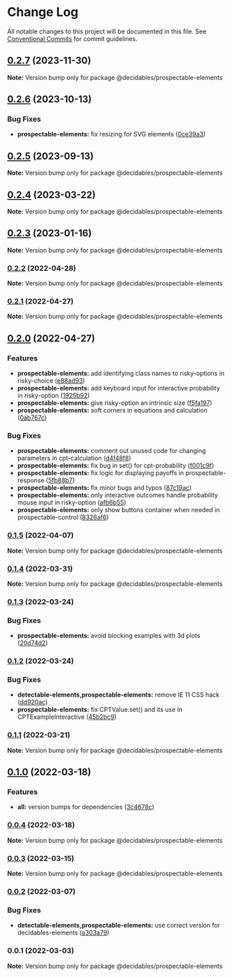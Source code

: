 # Change Log

All notable changes to this project will be documented in this file.
See [Conventional Commits](https://conventionalcommits.org) for commit guidelines.

## [0.2.7](https://github.com/decidables/decidables/compare/@decidables/prospectable-elements@0.2.6...@decidables/prospectable-elements@0.2.7) (2023-11-30)

**Note:** Version bump only for package @decidables/prospectable-elements





## [0.2.6](https://github.com/decidables/decidables/compare/@decidables/prospectable-elements@0.2.5...@decidables/prospectable-elements@0.2.6) (2023-10-13)


### Bug Fixes

* **prospectable-elements:** fix resizing for SVG elements ([0ce39a3](https://github.com/decidables/decidables/commit/0ce39a387ddfc2ab2643c102681a2bdb249a99b7))



## [0.2.5](https://github.com/decidables/decidables/compare/@decidables/prospectable-elements@0.2.4...@decidables/prospectable-elements@0.2.5) (2023-09-13)

**Note:** Version bump only for package @decidables/prospectable-elements





## [0.2.4](https://github.com/decidables/decidables/compare/@decidables/prospectable-elements@0.2.3...@decidables/prospectable-elements@0.2.4) (2023-03-22)

**Note:** Version bump only for package @decidables/prospectable-elements





## [0.2.3](https://github.com/decidables/decidables/compare/@decidables/prospectable-elements@0.2.2...@decidables/prospectable-elements@0.2.3) (2023-01-16)

**Note:** Version bump only for package @decidables/prospectable-elements





### [0.2.2](https://github.com/decidables/decidables/compare/@decidables/prospectable-elements@0.2.1...@decidables/prospectable-elements@0.2.2) (2022-04-28)

**Note:** Version bump only for package @decidables/prospectable-elements





### [0.2.1](https://github.com/decidables/decidables/compare/@decidables/prospectable-elements@0.2.0...@decidables/prospectable-elements@0.2.1) (2022-04-27)

**Note:** Version bump only for package @decidables/prospectable-elements





## [0.2.0](https://github.com/decidables/decidables/compare/@decidables/prospectable-elements@0.1.5...@decidables/prospectable-elements@0.2.0) (2022-04-27)


### Features

* **prospectable-elements:** add identifying class names to risky-options in risky-choice ([e88ad93](https://github.com/decidables/decidables/commit/e88ad93200ac84034b301eb974e07c9d791ddcbb))
* **prospectable-elements:** add keyboard input for interactive probability in risky-option ([1925b92](https://github.com/decidables/decidables/commit/1925b92bcfa3e4370b77be5adb5893a1416d0dc7))
* **prospectable-elements:** give risky-option an intrinsic size ([f5fa197](https://github.com/decidables/decidables/commit/f5fa1973caeee0f1a22fc075f8c2c8a1f26ddeac))
* **prospectable-elements:** soft corners in equations and calculation ([0ab767c](https://github.com/decidables/decidables/commit/0ab767c66b02b298c66d2a7a821c5464c0f5f8e2))


### Bug Fixes

* **prospectable-elements:** comment out unused code for changing parameters in cpt-calculation ([d4f48f8](https://github.com/decidables/decidables/commit/d4f48f8a008017895804470e688e9220d490c5c3))
* **prospectable-elements:** fix bug in set() for cpt-probability ([f001c9f](https://github.com/decidables/decidables/commit/f001c9f058ea52175479aa1f4ec731cf8ca47494))
* **prospectable-elements:** fix logic for displaying payoffs in prospectable-response ([5fb88b7](https://github.com/decidables/decidables/commit/5fb88b71bd5cb83a8ebcc75813eed098c23537d7))
* **prospectable-elements:** fix minor bugs and typos ([87c19ac](https://github.com/decidables/decidables/commit/87c19ac6799b09d948e41aed3fc045f90e40e654))
* **prospectable-elements:** only interactive outcomes handle probability mouse input in risky-option ([afb6b55](https://github.com/decidables/decidables/commit/afb6b5523918cf068fab026fe9056ba02dd6a04e))
* **prospectable-elements:** only show buttons container when needed in prospectable-control ([8326af6](https://github.com/decidables/decidables/commit/8326af6460333c76f2060eefcd0592430a52ac92))



### [0.1.5](https://github.com/decidables/decidables/compare/@decidables/prospectable-elements@0.1.4...@decidables/prospectable-elements@0.1.5) (2022-04-07)

**Note:** Version bump only for package @decidables/prospectable-elements





### [0.1.4](https://github.com/decidables/decidables/compare/@decidables/prospectable-elements@0.1.3...@decidables/prospectable-elements@0.1.4) (2022-03-31)

**Note:** Version bump only for package @decidables/prospectable-elements





### [0.1.3](https://github.com/decidables/decidables/compare/@decidables/prospectable-elements@0.1.2...@decidables/prospectable-elements@0.1.3) (2022-03-24)


### Bug Fixes

* **prospectable-elements:** avoid blocking examples with 3d plots ([20d74d2](https://github.com/decidables/decidables/commit/20d74d27f0b37c52de6b9fc2cb0772d688a81ccc))



### [0.1.2](https://github.com/decidables/decidables/compare/@decidables/prospectable-elements@0.1.1...@decidables/prospectable-elements@0.1.2) (2022-03-24)


### Bug Fixes

* **detectable-elements,prospectable-elements:** remove IE 11 CSS hack ([dd920ac](https://github.com/decidables/decidables/commit/dd920ac9934cc74a4303a9753771818273aecf71))
* **prospectable-elements:** fix CPTValue.set() and its use in CPTExampleInteractive ([45b2bc9](https://github.com/decidables/decidables/commit/45b2bc92903c755d804f496a1d07bbbdf8942dca))



### [0.1.1](https://github.com/decidables/decidables/compare/@decidables/prospectable-elements@0.1.0...@decidables/prospectable-elements@0.1.1) (2022-03-21)

**Note:** Version bump only for package @decidables/prospectable-elements





## [0.1.0](https://github.com/decidables/decidables/compare/@decidables/prospectable-elements@0.0.4...@decidables/prospectable-elements@0.1.0) (2022-03-18)


### Features

* **all:** version bumps for dependencies ([3c4678c](https://github.com/decidables/decidables/commit/3c4678cb8753cac592feeaa646dd57b7ec622536))



### [0.0.4](https://github.com/decidables/decidables/compare/@decidables/prospectable-elements@0.0.3...@decidables/prospectable-elements@0.0.4) (2022-03-18)

**Note:** Version bump only for package @decidables/prospectable-elements





### [0.0.3](https://github.com/decidables/decidables/compare/@decidables/prospectable-elements@0.0.2...@decidables/prospectable-elements@0.0.3) (2022-03-15)

**Note:** Version bump only for package @decidables/prospectable-elements





### [0.0.2](https://github.com/decidables/decidables/compare/@decidables/prospectable-elements@0.0.1...@decidables/prospectable-elements@0.0.2) (2022-03-07)


### Bug Fixes

* **detectable-elements,prospectable-elements:** use correct version for decidables-elements ([a303a79](https://github.com/decidables/decidables/commit/a303a795ee0039ae85c06e035248df402e543f2a))



### 0.0.1 (2022-03-03)

**Note:** Version bump only for package @decidables/prospectable-elements
